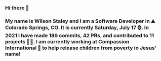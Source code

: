 ### Hi there 👋

### My name is Wilson Staley and I am a Software Developer in ⛰ Colorado Springs, CO.  It is currently Saturday, July 17 ⌚. In 2021 I have made 189 commits, 42 PRs, and contributed to 11 projects 👨‍💻. I am currently working at Compassion International 🏢 to help release children from poverty in Jesus' name!